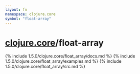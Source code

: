 ```yaml
---
layout: fn
namespace: clojure.core
symbol: "float-array"
---
```


# [clojure.core](../)/float-array

{% include 1.5.0/clojure.core/float_array/docs.md %}
{% include 1.5.0/clojure.core/float_array/examples.md %}
{% include 1.5.0/clojure.core/float_array/src.md %}

